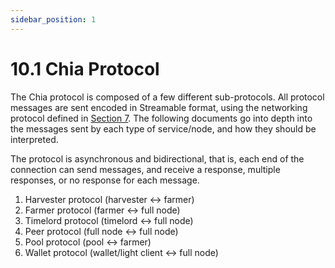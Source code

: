 ```yaml
---
sidebar_position: 1
---
```


# 10.1 Chia Protocol

The Chia protocol is composed of a few different sub-protocols. All protocol messages are sent encoded in Streamable format, using the networking protocol defined in [Section 7](/docs/07networking/networking "Section 3.7: Networking"). The following documents go into depth into the messages sent by each type of service/node, and how they should be interpreted.

The protocol is asynchronous and bidirectional, that is, each end of the connection can send messages, and receive a response, multiple responses, or no response for each message.

1. Harvester protocol (harvester <-> farmer)
2. Farmer protocol (farmer <-> full node)
3. Timelord protocol (timelord <-> full node)
4. Peer protocol (full node <-> full node)
5. Pool protocol (pool <-> farmer)
6. Wallet protocol (wallet/light client <-> full node)

